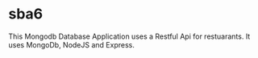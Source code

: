 # sba6
This Mongodb Database Application uses a Restful Api for restuarants. It uses MongoDb, NodeJS and Express. 